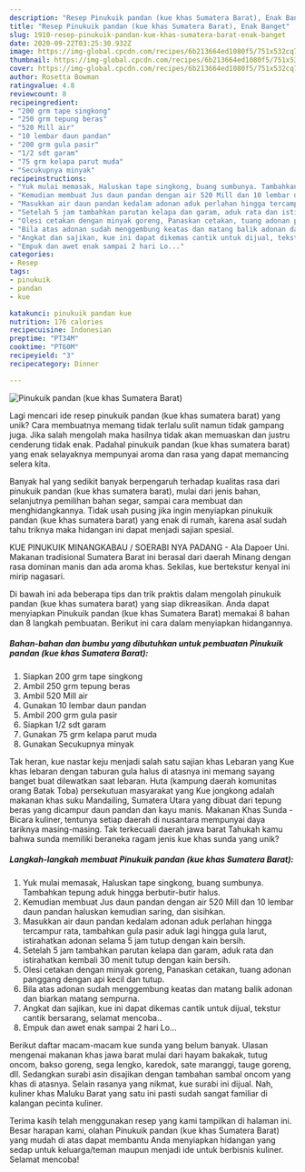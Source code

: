 ```yaml
---
description: "Resep Pinukuik pandan (kue khas Sumatera Barat), Enak Banget"
title: "Resep Pinukuik pandan (kue khas Sumatera Barat), Enak Banget"
slug: 1910-resep-pinukuik-pandan-kue-khas-sumatera-barat-enak-banget
date: 2020-09-22T03:25:30.932Z
image: https://img-global.cpcdn.com/recipes/6b213664ed1080f5/751x532cq70/pinukuik-pandan-kue-khas-sumatera-barat-foto-resep-utama.jpg
thumbnail: https://img-global.cpcdn.com/recipes/6b213664ed1080f5/751x532cq70/pinukuik-pandan-kue-khas-sumatera-barat-foto-resep-utama.jpg
cover: https://img-global.cpcdn.com/recipes/6b213664ed1080f5/751x532cq70/pinukuik-pandan-kue-khas-sumatera-barat-foto-resep-utama.jpg
author: Rosetta Bowman
ratingvalue: 4.8
reviewcount: 8
recipeingredient:
- "200 grm tape singkong"
- "250 grm tepung beras"
- "520 Mill air"
- "10 lembar daun pandan"
- "200 grm gula pasir"
- "1/2 sdt garam"
- "75 grm kelapa parut muda"
- "Secukupnya minyak"
recipeinstructions:
- "Yuk mulai memasak, Haluskan tape singkong, buang sumbunya. Tambahkan tepung aduk hingga berbutir-butir halus."
- "Kemudian membuat Jus daun pandan dengan air 520 Mill dan 10 lembar daun pandan haluskan kemudian saring, dan sisihkan."
- "Masukkan air daun pandan kedalam adonan aduk perlahan hingga tercampur rata, tambahkan gula pasir aduk lagi hingga gula larut, istirahatkan adonan selama 5 jam tutup dengan kain bersih."
- "Setelah 5 jam tambahkan parutan kelapa dan garam, aduk rata dan istirahatkan kembali 30 menit tutup dengan kain bersih."
- "Olesi cetakan dengan minyak goreng, Panaskan cetakan, tuang adonan panggang dengan api kecil dan tutup."
- "Bila atas adonan sudah menggembung keatas dan matang balik adonan dan biarkan matang sempurna."
- "Angkat dan sajikan, kue ini dapat dikemas cantik untuk dijual, tekstur cantik bersarang, selamat mencoba.."
- "Empuk dan awet enak sampai 2 hari Lo..."
categories:
- Resep
tags:
- pinukuik
- pandan
- kue

katakunci: pinukuik pandan kue 
nutrition: 176 calories
recipecuisine: Indonesian
preptime: "PT34M"
cooktime: "PT60M"
recipeyield: "3"
recipecategory: Dinner

---
```



![Pinukuik pandan (kue khas Sumatera Barat)](https://img-global.cpcdn.com/recipes/6b213664ed1080f5/751x532cq70/pinukuik-pandan-kue-khas-sumatera-barat-foto-resep-utama.jpg)

Lagi mencari ide resep pinukuik pandan (kue khas sumatera barat) yang unik? Cara membuatnya memang tidak terlalu sulit namun tidak gampang juga. Jika salah mengolah maka hasilnya tidak akan memuaskan dan justru cenderung tidak enak. Padahal pinukuik pandan (kue khas sumatera barat) yang enak selayaknya mempunyai aroma dan rasa yang dapat memancing selera kita.

Banyak hal yang sedikit banyak berpengaruh terhadap kualitas rasa dari pinukuik pandan (kue khas sumatera barat), mulai dari jenis bahan, selanjutnya pemilihan bahan segar, sampai cara membuat dan menghidangkannya. Tidak usah pusing jika ingin menyiapkan pinukuik pandan (kue khas sumatera barat) yang enak di rumah, karena asal sudah tahu triknya maka hidangan ini dapat menjadi sajian spesial.

KUE PINUKUIK MINANGKABAU / SOERABI NYA PADANG - Ala Dapoer Uni. Makanan tradisional Sumatera Barat ini berasal dari daerah Minang dengan rasa dominan manis dan ada aroma khas. Sekilas, kue bertekstur kenyal ini mirip nagasari.


Di bawah ini ada beberapa tips dan trik praktis dalam mengolah pinukuik pandan (kue khas sumatera barat) yang siap dikreasikan. Anda dapat menyiapkan Pinukuik pandan (kue khas Sumatera Barat) memakai 8 bahan dan 8 langkah pembuatan. Berikut ini cara dalam menyiapkan hidangannya.

<!--inarticleads1-->

##### Bahan-bahan dan bumbu yang dibutuhkan untuk pembuatan Pinukuik pandan (kue khas Sumatera Barat):

1. Siapkan 200 grm tape singkong
1. Ambil 250 grm tepung beras
1. Ambil 520 Mill air
1. Gunakan 10 lembar daun pandan
1. Ambil 200 grm gula pasir
1. Siapkan 1/2 sdt garam
1. Gunakan 75 grm kelapa parut muda
1. Gunakan Secukupnya minyak


Tak heran, kue nastar keju menjadi salah satu sajian khas Lebaran yang Kue khas lebaran dengan taburan gula halus di atasnya ini memang sayang banget buat dilewatkan saat lebaran. Huta (kampung daerah komunitas orang Batak Toba) persekutuan masyarakat yang Kue jongkong adalah makanan khas suku Mandailing, Sumatera Utara yang dibuat dari tepung beras yang dicampur daun pandan dan kayu manis. Makanan Khas Sunda - Bicara kuliner, tentunya setiap daerah di nusantara mempunyai daya tariknya masing-masing. Tak terkecuali daerah jawa barat Tahukah kamu bahwa sunda memiliki beraneka ragam jenis kue khas sunda yang unik? 

<!--inarticleads2-->

##### Langkah-langkah membuat Pinukuik pandan (kue khas Sumatera Barat):

1. Yuk mulai memasak, Haluskan tape singkong, buang sumbunya. Tambahkan tepung aduk hingga berbutir-butir halus.
1. Kemudian membuat Jus daun pandan dengan air 520 Mill dan 10 lembar daun pandan haluskan kemudian saring, dan sisihkan.
1. Masukkan air daun pandan kedalam adonan aduk perlahan hingga tercampur rata, tambahkan gula pasir aduk lagi hingga gula larut, istirahatkan adonan selama 5 jam tutup dengan kain bersih.
1. Setelah 5 jam tambahkan parutan kelapa dan garam, aduk rata dan istirahatkan kembali 30 menit tutup dengan kain bersih.
1. Olesi cetakan dengan minyak goreng, Panaskan cetakan, tuang adonan panggang dengan api kecil dan tutup.
1. Bila atas adonan sudah menggembung keatas dan matang balik adonan dan biarkan matang sempurna.
1. Angkat dan sajikan, kue ini dapat dikemas cantik untuk dijual, tekstur cantik bersarang, selamat mencoba..
1. Empuk dan awet enak sampai 2 hari Lo...


Berikut daftar macam-macam kue sunda yang belum banyak. Ulasan mengenai makanan khas jawa barat mulai dari hayam bakakak, tutug oncom, bakso goreng, sega lengko, karedok, sate maranggi, tauge goreng, dll. Sedangkan surabi asin disajikan dengan tambahan sambal oncom yang khas di atasnya. Selain rasanya yang nikmat, kue surabi ini dijual. Nah, kuliner khas Maluku Barat yang satu ini pasti sudah sangat familiar di kalangan pecinta kuliner. 

Terima kasih telah menggunakan resep yang kami tampilkan di halaman ini. Besar harapan kami, olahan Pinukuik pandan (kue khas Sumatera Barat) yang mudah di atas dapat membantu Anda menyiapkan hidangan yang sedap untuk keluarga/teman maupun menjadi ide untuk berbisnis kuliner. Selamat mencoba!
